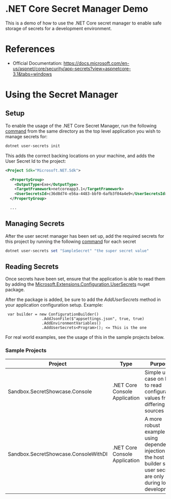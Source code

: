 # .NET Core Secret Manager Demo
This is a demo of how to use the .NET Core secret manager to enable safe storage of secrets for a development environment.

# References
* Official Documentation: https://docs.microsoft.com/en-us/aspnet/core/security/app-secrets?view=aspnetcore-3.1&tabs=windows

# Using the Secret Manager
## Setup
To enable the usage of the .NET Core Secret Manager, run the following [command](https://docs.microsoft.com/en-us/aspnet/core/security/app-secrets?view=aspnetcore-3.1&tabs=windows#enable-secret-storage) from the same directory as the top level application you wish to manage secrets for:
```powershell
dotnet user-secrets init
```
This adds the correct backing locations on your machine, and adds the User Secret Id to the project:
```xml
<Project Sdk="Microsoft.NET.Sdk">

  <PropertyGroup>
    <OutputType>Exe</OutputType>
    <TargetFramework>netcoreapp3.1</TargetFramework>
    <UserSecretsId>c36d8d74-e56a-4483-bbf0-6afb3f04a4e9</UserSecretsId>
  </PropertyGroup>

  ...
```

## Managing Secrets
After the user secret manager has been set up, add the required secrets for this project by running the following [command](https://docs.microsoft.com/en-us/aspnet/core/security/app-secrets?view=aspnetcore-3.1&tabs=windows#set-a-secret) for each secret
```powershell
dotnet user-secrets set "SampleSecret" "the super secret value"
```

## Reading Secrets
Once secrets have been set, ensure that the application is able to read them by adding the [Microsoft.Extensions.Configuration.UserSecrets](https://www.nuget.org/packages?q=Microsoft.Extensions.Configuration.UserSecrets) nuget package.  

After the package is added, be sure to add the _AddUserSecrets_ method in your application configuration setup.
Example:
```
 var builder = new ConfigurationBuilder()
                .AddJsonFile($"appsettings.json", true, true)
                .AddEnvironmentVariables()
                .AddUserSecrets<Program>(); <= This is the one
```
For real world examples, see the usage of this in the sample projects below.

### Sample Projects
|Project|Type|Purpose|
|---|---|---|
|Sandbox.SecretShowcase.Console|.NET Core Console Application|Simple use case on how to read configuration values from differing sources|
|Sandbox.SecretShowcase.ConsoleWithDI|.NET Core Console Application|A more robust example using dependency injection and the host builder so user secrets are only read during local development|
